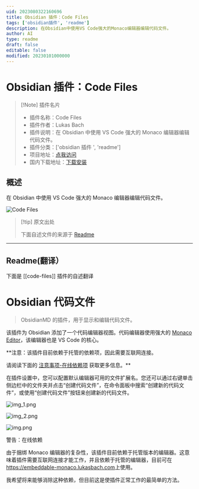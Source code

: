 ```yaml
---
uid: 2023080322160696
title: Obsidian 插件：Code Files
tags: ['obsidian插件', 'readme']
description: 在Obsidian中使用VS Code强大的Monaco编辑器编辑代码文件。
author: AI
type: readme
draft: false
editable: false
modified: 20230101000000
---
```


# Obsidian 插件：Code Files

> [!Note] 插件名片
> - 插件名称：Code Files
> - 插件作者：Lukas Bach
> - 插件说明：在 Obsidian 中使用 VS Code 强大的 Monaco 编辑器编辑代码文件。
> - 插件分类：['obsidian 插件 ', 'readme']
> - 项目地址：[点我访问](https://github.com/lukasbach/obsidian-code-files)
> - 国内下载地址：[下载安装](https://pkmer.cn/products/plugin/pluginMarket/?code-files)

## 概述

在 Obsidian 中使用 VS Code 强大的 Monaco 编辑器编辑代码文件。

![Code Files](https://cdn.pkmer.cn/covers/code-files.png!pkmer)

> [!tip] 原文出处
>
>下面自述文件的来源于 [Readme](https://ghproxy.net/https://raw.githubusercontent.com/lukasbach/obsidian-code-files/master/README.md)

---

## Readme(翻译）

下面是 [[code-files]] 插件的自述翻译

# Obsidian 代码文件

> ObsidianMD 的插件，用于显示和编辑代码文件。

该插件为 Obsidian 添加了一个代码编辑器视图。代码编辑器使用强大的 [Monaco Editor](https://microsoft.github.io/monaco-editor/)，该编辑器也是 VS Code 的核心。

**注意：该插件目前依赖于托管的依赖项，因此需要互联网连接。

请阅读下面的 [注意事项-在线依赖项](#caveat-online-dependency) 获取更多信息。**

在插件设置中，您可以配置默认编辑器可用的文件扩展名。您还可以通过右键单击侧边栏中的文件夹并点击“创建代码文件”，在命令面板中搜索“创建新的代码文件”，或使用“创建代码文件”按钮来创建新的代码文件。

![img_1.png](img_1.png)

![img_2.png](img_2.png)

![img.png](img.png)

警告：在线依赖

由于捆绑 Monaco 编辑器的复杂性，该插件目前依赖于托管版本的编辑器。这意味着插件需要互联网连接才能工作，并且依赖于托管的编辑器，目前可在<https://embeddable-monaco.lukasbach.com>上使用。

我希望将来能够消除这种依赖，但目前这是使插件正常工作的最简单的方法。
